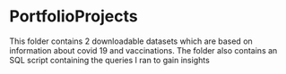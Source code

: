 # PortfolioProjects
This folder contains 2 downloadable datasets which are based on information about covid 19 and vaccinations.
The folder also contains an SQL script containing the queries I ran to gain insights
